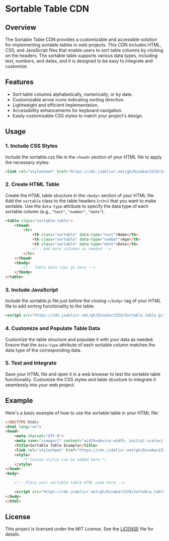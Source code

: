 
# Sortable Table CDN

## Overview

The Sortable Table CDN provides a customizable and accessible solution for implementing sortable tables in web projects. This CDN includes HTML, CSS, and JavaScript files that enable users to sort table columns by clicking on the headers. The sortable table supports various data types, including text, numbers, and dates, and it is designed to be easy to integrate and customize.

## Features

- Sort table columns alphabetically, numerically, or by date.
- Customizable arrow icons indicating sorting direction.
- Lightweight and efficient implementation.
- Accessibility enhancements for keyboard navigation.
- Easily customizable CSS styles to match your project's design.

## Usage

### 1. Include CSS Styles

Include the sortable.css file in the `<head>` section of your HTML file to apply the necessary styles:

```html
<link rel="stylesheet" href="https://cdn.jsdelivr.net/gh/Dinakar2329/Sortable_table.github.io/sortable.css">
```

### 2. Create HTML Table

Create the HTML table structure in the `<body>` section of your HTML file. Add the `sortable` class to the table headers (`<th>`) that you want to make sortable. Use the `data-type` attribute to specify the data type of each sortable column (e.g., `"text"`, `"number"`, `"date"`).

```html
<table class="sortable-table">
    <thead>
        <tr>
            <th class="sortable" data-type="text">Name</th>
            <th class="sortable" data-type="number">Age</th>
            <th class="sortable" data-type="date">Date</th>
            <!-- Add more columns as needed -->
        </tr>
    </thead>
    <tbody>
        <!-- Table data rows go here -->
    </tbody>
</table>
```

### 3. Include JavaScript

Include the sortable.js file just before the closing `</body>` tag of your HTML file to add sorting functionality to the table:

```html
<script src="https://cdn.jsdelivr.net/gh/Dinakar2329/Sortable_table.github.io/sortable.js"></script>
```

### 4. Customize and Populate Table Data

Customize the table structure and populate it with your data as needed. Ensure that the `data-type` attribute of each sortable column matches the data type of the corresponding data.

### 5. Test and Integrate

Save your HTML file and open it in a web browser to test the sortable table functionality. Customize the CSS styles and table structure to integrate it seamlessly into your web project.

## Example

Here's a basic example of how to use the sortable table in your HTML file:

```html
<!DOCTYPE html>
<html lang="en">
<head>
    <meta charset="UTF-8">
    <meta name="viewport" content="width=device-width, initial-scale=1.0">
    <title>Sortable Table Example</title>
    <link rel="stylesheet" href="https://cdn.jsdelivr.net/gh/Dinakar2329/Sortable_table.github.io//sortable.css"> 
    <style>
        /* Custom styles can be added here */
    </style>
</head>
<body>

    <!-- Place your sortable table HTML code here -->

    <script src="https://cdn.jsdelivr.net/gh/Dinakar2329/Sortable_table/sortable.js"></script>
</body>
</html>
```


## License

This project is licensed under the MIT License. See the [LICENSE](LICENSE) file for details.
